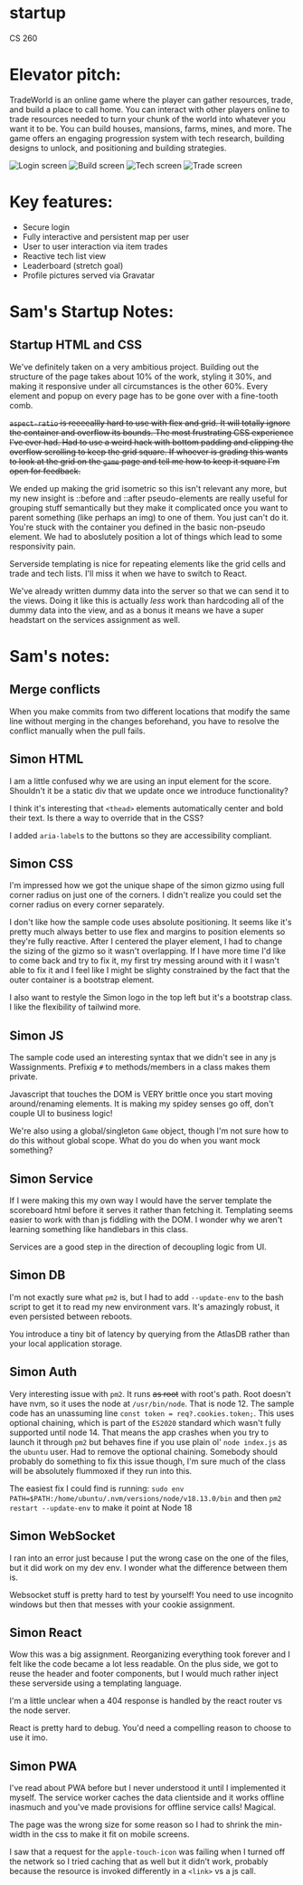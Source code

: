 # startup
CS 260

# Elevator pitch:
TradeWorld is an online game where the player can gather resources, trade, and build a place to call home. You can interact with other players online to trade resources needed to turn your chunk of the world into whatever you want it to be. You can build houses, mansions, farms, mines, and more. The game offers an engaging progression system with tech research, building designs to unlock, and positioning and building strategies.

![Login screen](.github/loginScreen.jpeg)
![Build screen](.github/buildScreen.jpeg)
![Tech screen](.github/techScreen.jpeg)
![Trade screen](.github/tradeScreen.jpeg)

# Key features:
- Secure login
- Fully interactive and persistent map per user
- User to user interaction via item trades
- Reactive tech list view
- Leaderboard (stretch goal)
- Profile pictures served via Gravatar

# Sam's Startup Notes:

## Startup HTML and CSS
We've definitely taken on a very ambitious project. Building out the structure of the page takes about 10% of the work, styling it 30%, and making it responsive under all circumstances is the other 60%. Every element and popup on every page has to be gone over with a fine-tooth comb.

~~`aspect-ratio` is reeeeallly hard to use with flex and grid. It will totally ignore the container and overflow its bounds. The most frustrating CSS experience I've ever had. Had to use a weird hack with bottom padding and clipping the overflow scrolling to keep the grid square. If whoever is grading this wants to look at the grid on the `game` page and tell me how to keep it square I'm open for feedback.~~

We ended up making the grid isometric so this isn't relevant any more, but my new insight is ::before and ::after pseudo-elements are really useful for grouping stuff semantically but they make it complicated once you want to parent something (like perhaps an img) to one of them. You just can't do it. You're stuck with the container you defined in the basic non-pseudo element. We had to aboslutely position a lot of things which lead to some responsivity pain.

Serverside templating is nice for repeating elements like the grid cells and trade and tech lists. I'll miss it when we have to switch to React.

We've already written dummy data into the server so that we can send it to the views. Doing it like this is actually *less* work than hardcoding all of the dummy data into the view, and as a bonus it means we have a super headstart on the services assignment as well.

# Sam's notes:

## Merge conflicts
When you make commits from two different locations that modify the same line without merging in the changes beforehand, you have to resolve the conflict manually when the pull fails.

## Simon HTML
I am a little confused why we are using an input element for the score. Shouldn't it be a static div that we update once we introduce functionality?

I think it's interesting that `<thead>` elements automatically center and bold their text. Is there a way to override that in the CSS?

I added `aria-label`s to the buttons so they are accessibility compliant.

## Simon CSS
I'm impressed how we got the unique shape of the simon gizmo using full corner radius on just one of the corners. I didn't realize you could set the corner radius on every corner separately.

I don't like how the sample code uses absolute positioning. It seems like it's pretty much always better to use flex and margins to position elements so they're fully reactive. After I centered the player element, I had to change the sizing of the gizmo so it wasn't overlapping. If I have more time I'd like to come back and try to fix it, my first try messing around with it I wasn't able to fix it and I feel like I might be slighty constrained by the fact that the outer container is a bootstrap element.

I also want to restyle the Simon logo in the top left but it's a bootstrap class. I like the flexibility of tailwind more.

## Simon JS
The sample code used an interesting syntax that we didn't see in any js Wassignments. Prefixig `#` to methods/members in a class makes them private.

Javascript that touches the DOM is VERY brittle once you start moving around/renaming elements. It is making my spidey senses go off, don't couple UI to business logic!

We're also using a global/singleton `Game` object, though I'm not sure how to do this without global scope. What do you do when you want mock something?

## Simon Service
If I were making this my own way I would have the server template the scoreboard html before it serves it rather than fetching it. Templating seems easier to work with than js fiddling with the DOM. I wonder why we aren't learning something like handlebars in this class.

Services are a good step in the direction of decoupling logic from UI.

## Simon DB
I'm not exactly sure what `pm2` is, but I had to add `--update-env` to the bash script to get it to read my new environment vars. It's amazingly robust, it even persisted between reboots.

You introduce a tiny bit of latency by querying from the AtlasDB rather than your local application storage.

## Simon Auth
Very interesting issue with `pm2`. It runs ~~as root~~ with root's path. Root doesn't have nvm, so it uses the node at `/usr/bin/node`. That is node 12. The sample code has an unassuming line `const token = req?.cookies.token;`. This uses optional chaining, which is part of the `ES2020` standard which wasn't fully supported until node 14. That means the app crashes when you try to launch it through `pm2` but behaves fine if you use plain ol' `node index.js` as the `ubuntu` user. Had to remove the optional chaining. Somebody should probably do something to fix this issue though, I'm sure much of the class will be absolutely flummoxed if they run into this.

The easiest fix I could find is running: `sudo env PATH=$PATH:/home/ubuntu/.nvm/versions/node/v18.13.0/bin` and then `pm2 restart --update-env` to make it point at Node 18

## Simon WebSocket
I ran into an error just because I put the wrong case on the one of the files, but it did work on my dev env. I wonder what the difference between them is.

Websocket stuff is pretty hard to test by yourself! You need to use incognito windows but then that messes with your cookie assignment.

## Simon React
Wow this was a big assignment. Reorganizing everything took forever and I felt like the code became a lot less readable. On the plus side, we got to reuse the header and footer components, but I would much rather inject these serverside using a templating language.

I'm a little unclear when a 404 response is handled by the react router vs the node server.

React is pretty hard to debug. You'd need a compelling reason to choose to use it imo.

## Simon PWA
I've read about PWA before but I never understood it until I implemented it myself. The service worker caches the data clientside and it works offline inasmuch and you've made provisions for offline service calls! Magical.

The page was the wrong size for some reason so I had to shrink the min-width in the css to make it fit on mobile screens.

I saw that a request for the `apple-touch-icon` was failing when I turned off the network so I tried caching that as well but it didn't work, probably because the resource is invoked differently in a `<link>` vs a js call.
